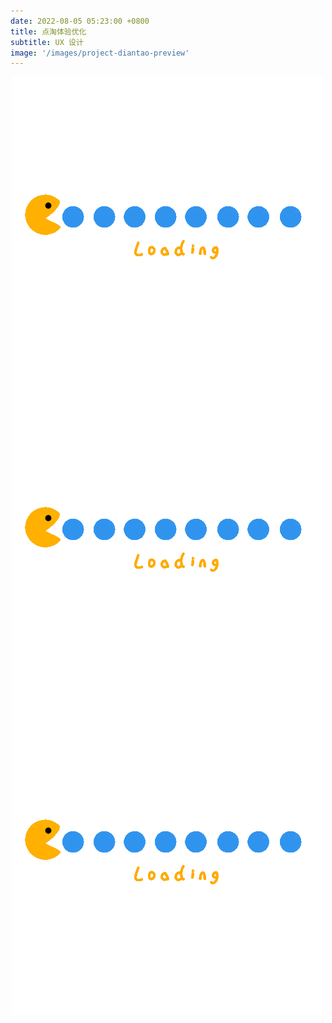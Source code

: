 ```yaml
---
date: 2022-08-05 05:23:00 +0800
title: 点淘体验优化
subtitle: UX 设计
image: '/images/project-diantao-preview'
---
```


<script>
    function populateContent() {
        const a = document.getElementById("project-diantao-cn-a");
        a.src="/images/project-diantao-cn-a.webp";

        const b = document.getElementById("project-diantao-cn-b");
        b.src="/images/project-diantao-cn-b.webp";

        const c = document.getElementById("project-diantao-cn-c");
        c.src="/images/project-diantao-cn-c.webp";
    }

    if (document.readyState != 'loading') {
        populateContent();
    } else {
        document.addEventListener('DOMContentLoaded', populateContent);
    }
</script>

<img id="project-diantao-cn-a" loading="lazy" style="pointer-events:none; display:block; margin-left:auto; margin-right:auto;" src="/images/loading.gif" alt="Loading...">
<img id="project-diantao-cn-b" loading="lazy" style="pointer-events:none; display:block; margin-left:auto; margin-right:auto;" src="/images/loading.gif" alt="Loading...">
<img id="project-diantao-cn-c" loading="lazy" style="pointer-events:none; display:block; margin-left:auto; margin-right:auto;" src="/images/loading.gif" alt="Loading...">
